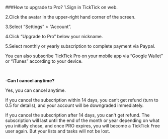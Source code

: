 ###How to upgrade to Pro?
1.Sign in TickTick on web.

2.Click the avatar in the upper-right hand corner of the screen.

3.Select “Settings” > “Account”.

4.Click “Upgrade to Pro” below your nickname.

5.Select monthly or yearly subscription to complete payment via Paypal.

You can also subscribe TickTick Pro on your mobile app via “Google Wallet” or “iTunes” according to your device.

<br />

-**Can I cancel anytime?**

Yes, you can cancel anytime. 

If you cancel the subscription within 14 days, you can’t get refund (turn to 0.5 for details), and your account will be downgraded immediately. 

If you cancel the subscription after 14 days, you can't get refund. The subscription will last until the end of the month or year depending on what you initially chose, and once PRO expires, you will become a TickTick Free user again. But your lists and tasks will not be lost.
